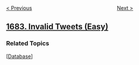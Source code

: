 <!--|This file generated by command(leetcode description); DO NOT EDIT.    |-->
<!--+----------------------------------------------------------------------+-->
<!--|@author    openset <openset.wang@gmail.com>                           |-->
<!--|@link      https://github.com/openset                                 |-->
<!--|@home      https://github.com/openset/leetcode                        |-->
<!--+----------------------------------------------------------------------+-->

[< Previous](../longest-palindromic-subsequence-ii "Longest Palindromic Subsequence II")
　　　　　　　　　　　　　　　　
[Next >](../count-the-number-of-consistent-strings "Count the Number of Consistent Strings")

## [1683. Invalid Tweets (Easy)](https://leetcode.com/problems/invalid-tweets "无效的推文")



### Related Topics
  [[Database](../../tag/database/README.md)]
